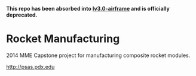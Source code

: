 **This repo has been absorbed into [lv3.0-airframe](https://github.com/psas/lv3.0-airframe) and is officially deprecated.**

# Rocket Manufacturing

2014 MME Capstone project for manufacturing composite rocket modules.

<http://psas.pdx.edu>
